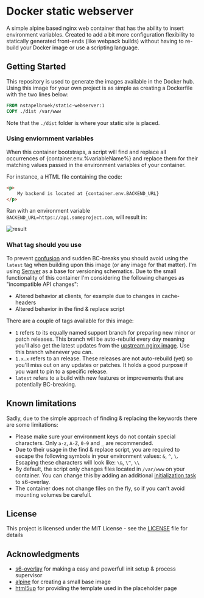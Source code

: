 # Docker static webserver

A simple alpine based nginx web container that has the ability to insert environment variables. Created to add a bit more configuration flexibility to statically generated front-ends (like webpack builds) without having to re-build your Docker image or use a scripting language.

## Getting Started

This repository is used to generate the images available in the Docker hub. Using this image for your own project is as simple as creating a Dockerfile with the two lines below: 

```Dockerfile
FROM nstapelbroek/static-webserver:1
COPY ./dist /var/www
``` 

Note that the `./dist` folder is where your static site is placed.

### Using enviornment variables

When this container bootstraps, a script will find and replace all occurrences of {container.env.%variableName%} and replace them for their matching values passed in the environment variables of your container.

For instance, a HTML file containing the code:
```HTML
<p>
    My backend is located at {container.env.BACKEND_URL}
</p>
```

Ran with an environment variable `BACKEND_URL=https://api.someproject.com`, will result in:

![result](https://user-images.githubusercontent.com/3368018/27512102-48ae27aa-5936-11e7-824a-92ca12d5334f.png)

### What tag should you use

To prevent [confusion](https://medium.com/@mccode/the-misunderstood-docker-tag-latest-af3babfd6375) and sudden BC-breaks you should avoid using the `latest` tag when building upon this image (or any image for that matter). I'm using [Semver](https://semver.org/) as a base for versioning schematics. Due to the small functionality of this container I'm considering the following changes as "incompatible API changes": 

- Altered behavior at clients, for example due to changes in cache-headers
- Altered behavior in the find & replace script

There are a couple of tags available for this image:

- `1` refers to its equally named support branch for preparing new minor or patch releases. This branch will be auto-rebuild every day meaning you'll also get the latest updates from the [upstream nginx image](https://hub.docker.com/_/nginx/). Use this branch whenever you can.
- `1.x.x` refers to an release. These releases are not auto-rebuild (yet) so you'll miss out on any updates or patches. It holds a good purpose if you want to pin to a specific release.
- `latest` refers to a build with new features or improvements that are potentially BC-breaking.

## Known limitations

Sadly, due to the simple approach of finding & replacing the keywords there are some limitations:
- Please make sure your environment keys do not contain special characters. Only `a-z`, `A-Z`, `0-9` and `_` are recommended.
- Due to their usage in the find & replace script, you are required to escape the following symbols in your environment values: `&`, `^`, `\`. Escaping these characters will look like: `\&`, `\^`, `\\`
- By default, the script only changes files located in `/var/www` on your container. You can change this by adding an additional [initialization task](https://github.com/just-containers/s6-overlay#executing-initialization-andor-finalization-tasks) to s6-overlay.
- The container does not change files on the fly, so if you can't avoid mounting volumes be carefull.

## License

This project is licensed under the MIT License - see the [LICENSE](LICENSE) file for details

## Acknowledgments

* [s6-overlay](https://github.com/just-containers/s6-overlay) for making a easy and powerfull init setup & process supervisor
* [alpine](https://alpinelinux.org/) for creating a small base image
* [html5up](html5up.net) for providing the template used in the placeholder page
